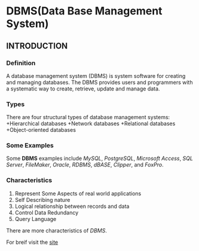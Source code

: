 # DBMS(Data Base Management System)
## INTRODUCTION
### Definition
A database management system (DBMS) is system software for creating and managing databases. The DBMS provides users and programmers with a systematic way to create, retrieve, update and manage data.
### Types
There are four structural types of database management systems:
+Hierarchical databases
+Network databases
+Relational databases
+Object-oriented databases
### Some Examples
Some **DBMS** examples include *MySQL*, *PostgreSQL*, *Microsoft Access*, *SQL Server*, *FileMaker*, *Oracle*, *RDBMS*, *dBASE*, *Clipper*, and *FoxPro*.
### Characteristics
1. Represent Some Aspects of real world applications
2. Self Describing nature
3. Logical relationship between records and data
4. Control Data Redundancy
5. Query Language

There are more characteristics of *DBMS*.

For breif visit the [site](https://www.quora.com/What-are-some-of-the-most-important-characteristics-of-DBMS"Characteristics")
